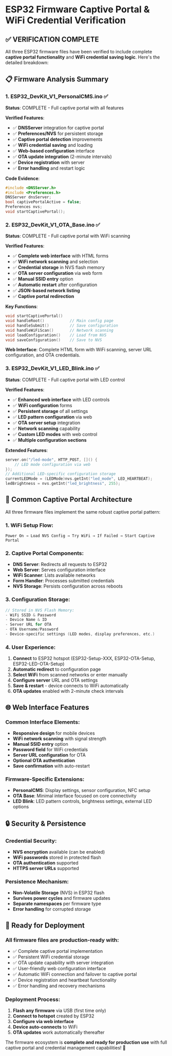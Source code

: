 # ESP32 Firmware Captive Portal & WiFi Credential Verification

## ✅ **VERIFICATION COMPLETE**

All three ESP32 firmware files have been verified to include complete **captive portal functionality** and **WiFi credential saving logic**. Here's the detailed breakdown:

## 📋 **Firmware Analysis Summary**

### 1. **ESP32_DevKit_V1_PersonalCMS.ino** ✅
**Status**: COMPLETE - Full captive portal with all features

**Verified Features**:
- ✅ **DNSServer** integration for captive portal
- ✅ **Preferences/NVS** for persistent storage 
- ✅ **Captive portal detection** improvements
- ✅ **WiFi credential saving** and loading
- ✅ **Web-based configuration** interface
- ✅ **OTA update integration** (2-minute intervals)
- ✅ **Device registration** with server
- ✅ **Error handling** and restart logic

**Code Evidence**:
```cpp
#include <DNSServer.h>
#include <Preferences.h>
DNSServer dnsServer;
bool captivePortalActive = false;
Preferences nvs;
void startCaptivePortal();
```

### 2. **ESP32_DevKit_V1_OTA_Base.ino** ✅
**Status**: COMPLETE - Full captive portal with WiFi scanning

**Verified Features**:
- ✅ **Complete web interface** with HTML forms
- ✅ **WiFi network scanning** and selection
- ✅ **Credential storage** in NVS flash memory
- ✅ **OTA server configuration** via web form
- ✅ **Manual SSID entry** option
- ✅ **Automatic restart** after configuration
- ✅ **JSON-based network listing**
- ✅ **Captive portal redirection**

**Key Functions**:
```cpp
void startCaptivePortal()
void handleRoot()           // Main config page
void handleSubmit()         // Save configuration  
void handleWiFiScan()       // Network scanning
void loadConfiguration()    // Load from NVS
void saveConfiguration()    // Save to NVS
```

**Web Interface**: Complete HTML form with WiFi scanning, server URL configuration, and OTA credentials.

### 3. **ESP32_DevKit_V1_LED_Blink.ino** ✅  
**Status**: COMPLETE - Full captive portal with LED control

**Verified Features**:
- ✅ **Enhanced web interface** with LED controls
- ✅ **WiFi configuration** forms
- ✅ **Persistent storage** of all settings
- ✅ **LED pattern configuration** via web
- ✅ **OTA server setup** integration
- ✅ **Network scanning** capability
- ✅ **Custom LED modes** with web control
- ✅ **Multiple configuration sections**

**Extended Features**:
```cpp
server.on("/led-mode", HTTP_POST, []() {
    // LED mode configuration via web
});
// Additional LED-specific configuration storage
currentLEDMode = (LEDMode)nvs.getInt("led_mode", LED_HEARTBEAT);
ledBrightness = nvs.getInt("led_brightness", 255);
```

## 🔧 **Common Captive Portal Architecture**

All three firmware files implement the same robust captive portal pattern:

### **1. WiFi Setup Flow**:
```
Power On → Load NVS Config → Try WiFi → If Failed → Start Captive Portal
```

### **2. Captive Portal Components**:
- **DNS Server**: Redirects all requests to ESP32
- **Web Server**: Serves configuration interface  
- **WiFi Scanner**: Lists available networks
- **Form Handler**: Processes submitted credentials
- **NVS Storage**: Persists configuration across reboots

### **3. Configuration Storage**:
```cpp
// Stored in NVS Flash Memory:
- WiFi SSID & Password
- Device Name & ID  
- Server URL for OTA
- OTA Username/Password
- Device-specific settings (LED modes, display preferences, etc.)
```

### **4. User Experience**:
1. **Connect** to ESP32 hotspot (ESP32-Setup-XXX, ESP32-OTA-Setup, ESP32-LED-OTA-Setup)
2. **Automatic redirect** to configuration page
3. **Select WiFi** from scanned networks or enter manually
4. **Configure server** URL and OTA settings  
5. **Save & restart** - device connects to WiFi automatically
6. **OTA updates** enabled with 2-minute check intervals

## 🌐 **Web Interface Features**

### **Common Interface Elements**:
- **Responsive design** for mobile devices
- **WiFi network scanning** with signal strength
- **Manual SSID entry** option
- **Password field** for WiFi credentials
- **Server URL configuration** for OTA
- **Optional OTA authentication** 
- **Save confirmation** with auto-restart

### **Firmware-Specific Extensions**:
- **PersonalCMS**: Display settings, sensor configuration, NFC setup
- **OTA Base**: Minimal interface focused on core connectivity  
- **LED Blink**: LED pattern controls, brightness settings, external LED options

## 🔒 **Security & Persistence**

### **Credential Security**:
- **NVS encryption** available (can be enabled)
- **WiFi passwords** stored in protected flash
- **OTA authentication** supported
- **HTTPS server URLs** supported

### **Persistence Mechanism**:
- **Non-Volatile Storage** (NVS) in ESP32 flash
- **Survives power cycles** and firmware updates
- **Separate namespaces** per firmware type
- **Error handling** for corrupted storage

## 🚀 **Ready for Deployment**

### **All firmware files are production-ready with**:
- ✅ Complete captive portal implementation
- ✅ Persistent WiFi credential storage  
- ✅ OTA update capability with server integration
- ✅ User-friendly web configuration interface
- ✅ Automatic WiFi connection and failover to captive portal
- ✅ Device registration and heartbeat functionality
- ✅ Error handling and recovery mechanisms

### **Deployment Process**:
1. **Flash any firmware** via USB (first time only)
2. **Connect to hotspot** created by ESP32
3. **Configure via web interface** 
4. **Device auto-connects** to WiFi
5. **OTA updates** work automatically thereafter

The firmware ecosystem is **complete and ready for production use** with full captive portal and credential management capabilities! 🎉